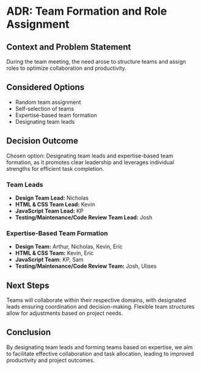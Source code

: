 # ADR: Team Formation and Role Assignment

## Context and Problem Statement

During the team meeting, the need arose to structure teams and assign roles to optimize collaboration and productivity.

## Considered Options

* Random team assignment
* Self-selection of teams
* Expertise-based team formation
* Designating team leads

## Decision Outcome

Chosen option: Designating team leads and expertise-based team formation, as it promotes clear leadership and leverages individual strengths for efficient task completion.

### Team Leads

* **Design Team Lead:** Nicholas
* **HTML & CSS Team Lead:** Kevin
* **JavaScript Team Lead:** KP
* **Testing/Maintenance/Code Review Team Lead:** Josh

### Expertise-Based Team Formation

* **Design Team:** Arthur, Nicholas, Kevin, Eric
* **HTML & CSS Team:** Kevin, Eric
* **JavaScript Team:** KP, Sam
* **Testing/Maintenance/Code Review Team:** Josh, Ulises

## Next Steps

Teams will collaborate within their respective domains, with designated leads ensuring coordination and decision-making. Flexible team structures allow for adjustments based on project needs.

## Conclusion

By designating team leads and forming teams based on expertise, we aim to facilitate effective collaboration and task allocation, leading to improved productivity and project outcomes.
